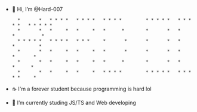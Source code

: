 - 👋 Hi, I’m @Hard-007

        *       *   * * * *   * * * *   * * * *         * * * * *   * * * * *   * * * * *
        *       *   *     *   *     *   *      *        *       *   *       *          *
        * * * * *   * * * *   * * *     *       *       *       *   *       *         *
        *       *   *     *   *     *   *       *       *       *   *       *       *
        *       *   *     *   *     *   *      *        *       *   *       *      *
        *       *   *     *   *     *   * * * *         * * * * *   * * * * *     *

- ☕ I'm a forever student because programming is hard lol
- 🌱 I’m currently studing JS/TS and Web developing

<!---
Hard-007/Hard-007 is a ✨ special ✨ repository because its `README.md` (this file) appears on your GitHub profile.
You can click the Preview link to take a look at your changes.
--->
